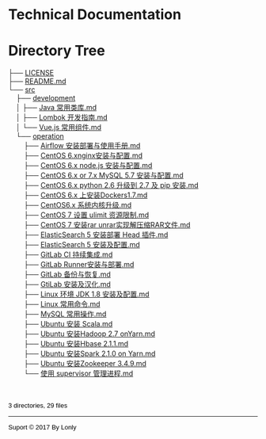 # Technical Documentation

<html>
<body>
        <h1>Directory Tree</h1><p>
        ├── <a href="./LICENSE">LICENSE</a><br>
        ├── <a href="./README.md">README.md</a><br>
        └── <a href="./src/">src</a><br>
        &nbsp;&nbsp;&nbsp; ├── <a href="./src/development/">development</a><br>
        &nbsp;&nbsp;&nbsp; │   ├── <a href="./src/development/Java%20%E5%B8%B8%E7%94%A8%E7%B1%BB%E5%BA%93.md">Java 常用类库.md</a><br>
        &nbsp;&nbsp;&nbsp; │   ├── <a href="./src/development/Lombok%20%E5%BC%80%E5%8F%91%E6%8C%87%E5%8D%97.md">Lombok 开发指南.md</a><br>
        &nbsp;&nbsp;&nbsp; │   └── <a href="./src/development/Vue.js%20%E5%B8%B8%E7%94%A8%E7%BB%84%E4%BB%B6.md">Vue.js 常用组件.md</a><br>
        &nbsp;&nbsp;&nbsp; └── <a href="./src/operation/">operation</a><br>
        &nbsp;&nbsp;&nbsp; &nbsp;&nbsp;&nbsp; ├── <a href="./src/operation/Airflow%20%E5%AE%89%E8%A3%85%E9%83%A8%E7%BD%B2%E4%B8%8E%E4%BD%BF%E7%94%A8%E6%89%8B%E5%86%8C.md">Airflow 安装部署与使用手册.md</a><br>
        &nbsp;&nbsp;&nbsp; &nbsp;&nbsp;&nbsp; ├── <a href="./src/operation/CentOS%206.x%20nginx%E5%AE%89%E8%A3%85%E4%B8%8E%E9%85%8D%E7%BD%AE.md">CentOS 6.xnginx安装与配置.md</a><br>
        &nbsp;&nbsp;&nbsp; &nbsp;&nbsp;&nbsp; ├── <a href="./src/operation/CentOS%206.x%20node.js%20%E5%AE%89%E8%A3%85%E4%B8%8E%E9%85%8D%E7%BD%AE.md">CentOS 6.x node.js 安装与配置.md</a><br>
        &nbsp;&nbsp;&nbsp; &nbsp;&nbsp;&nbsp; ├── <a href="./src/operation/CentOS%206.x%20or%207.x%20MySQL%205.7%20%E5%AE%89%E8%A3%85%E4%B8%8E%E9%85%8D%E7%BD%AE.md">CentOS 6.x or 7.x MySQL 5.7 安装与配置.md</a><br>
        &nbsp;&nbsp;&nbsp; &nbsp;&nbsp;&nbsp; ├── <a href="./src/operation/CentOS%206.x%20python%202.6%20%E5%8D%87%E7%BA%A7%E5%88%B0%202.7%20%E5%8F%8A%20pip%20%E5%AE%89%E8%A3%85.md">CentOS 6.x python 2.6 升级到 2.7 及 pip 安装.md</a><br>
        &nbsp;&nbsp;&nbsp; &nbsp;&nbsp;&nbsp; ├── <a href="./src/operation/CentOS%206.x%20%E4%B8%8A%E5%AE%89%E8%A3%85Dockers1.7.md">CentOS 6.x 上安装Dockers1.7.md</a><br>
        &nbsp;&nbsp;&nbsp; &nbsp;&nbsp;&nbsp; ├── <a href="./src/operation/CentOS%206.x%20%E7%B3%BB%E7%BB%9F%E5%86%85%E6%A0%B8%E5%8D%87%E7%BA%A7.md">CentOS6.x 系统内核升级.md</a><br>
        &nbsp;&nbsp;&nbsp; &nbsp;&nbsp;&nbsp; ├── <a href="./src/operation/CentOS%207%20%E8%AE%BE%E7%BD%AE%20ulimit%20%E8%B5%84%E6%BA%90%E9%99%90%E5%88%B6.md">CentOS 7 设置 ulimit 资源限制.md</a><br>
        &nbsp;&nbsp;&nbsp; &nbsp;&nbsp;&nbsp; ├── <a href="./src/operation/CentOS%207%20%E5%AE%89%E8%A3%85rar%20unrar%E5%AE%9E%E7%8E%B0%E8%A7%A3%E5%8E%8B%E7%BC%A9RAR%E6%96%87%E4%BB%B6.md">CentOS 7 安装rar unrar实现解压缩RAR文件.md</a><br>
        &nbsp;&nbsp;&nbsp; &nbsp;&nbsp;&nbsp; ├── <a href="./src/operation/ElasticSearch%205%20%E5%AE%89%E8%A3%85%E9%83%A8%E7%BD%B2%20Head%20%E6%8F%92%E4%BB%B6.md">ElasticSearch 5 安装部署 Head 插件.md</a><br>
        &nbsp;&nbsp;&nbsp; &nbsp;&nbsp;&nbsp; ├── <a href="./src/operation/ElasticSearch%205%20%E5%AE%89%E8%A3%85%E5%8F%8A%E9%85%8D%E7%BD%AE.md">ElasticSearch 5 安装及配置.md</a><br>
        &nbsp;&nbsp;&nbsp; &nbsp;&nbsp;&nbsp; ├── <a href="./src/operation/GitLab%20CI%20%E6%8C%81%E7%BB%AD%E9%9B%86%E6%88%90.md">GitLab CI 持续集成.md</a><br>
        &nbsp;&nbsp;&nbsp; &nbsp;&nbsp;&nbsp; ├── <a href="./src/operation/GitLab%20Runner%E5%AE%89%E8%A3%85%E4%B8%8E%E9%83%A8%E7%BD%B2.md">GitLab Runner安装与部署.md</a><br>
        &nbsp;&nbsp;&nbsp; &nbsp;&nbsp;&nbsp; ├── <a href="./src/operation/GitLab%20%E5%A4%87%E4%BB%BD%E4%B8%8E%E6%81%A2%E5%A4%8D.md">GitLab 备份与恢复.md</a><br>
        &nbsp;&nbsp;&nbsp; &nbsp;&nbsp;&nbsp; ├── <a href="./src/operation/GtiLab%20%E5%AE%89%E8%A3%85%E5%8F%8A%E6%B1%89%E5%8C%96.md">GtiLab 安装及汉化.md</a><br>
        &nbsp;&nbsp;&nbsp; &nbsp;&nbsp;&nbsp; ├── <a href="./src/operation/Linux%20%E7%8E%AF%E5%A2%83%20JDK%201.8%20%E5%AE%89%E8%A3%85%E5%8F%8A%E9%85%8D%E7%BD%AE.md">Linux 环境 JDK 1.8 安装及配置.md</a><br>
        &nbsp;&nbsp;&nbsp; &nbsp;&nbsp;&nbsp; ├── <a href="./src/operation/Linux%20%E5%B8%B8%E7%94%A8%E5%91%BD%E4%BB%A4.md">Linux 常用命令.md</a><br>
        &nbsp;&nbsp;&nbsp; &nbsp;&nbsp;&nbsp; ├── <a href="./src/operation/MySQL%20%E5%B8%B8%E7%94%A8%E6%93%8D%E4%BD%9C.md">MySQL 常用操作.md</a><br>
        &nbsp;&nbsp;&nbsp; &nbsp;&nbsp;&nbsp; ├── <a href="./src/operation/Ubuntu%20%E5%AE%89%E8%A3%85%20Scala.md">Ubuntu 安装 Scala.md</a><br>
        &nbsp;&nbsp;&nbsp; &nbsp;&nbsp;&nbsp; ├── <a href="./src/operation/Ubuntu%20%E5%AE%89%E8%A3%85Hadoop%202.7%20on%20Yarn.md">Ubuntu 安装Hadoop 2.7 onYarn.md</a><br>
        &nbsp;&nbsp;&nbsp; &nbsp;&nbsp;&nbsp; ├── <a href="./src/operation/Ubuntu%20%E5%AE%89%E8%A3%85Hbase%202.1.1.md">Ubuntu 安装Hbase 2.1.1.md</a><br>
        &nbsp;&nbsp;&nbsp; &nbsp;&nbsp;&nbsp; ├── <a href="./src/operation/Ubuntu%20%E5%AE%89%E8%A3%85Spark%202.1.0%20on%20Yarn.md">Ubuntu 安装Spark 2.1.0 on Yarn.md</a><br>
        &nbsp;&nbsp;&nbsp; &nbsp;&nbsp;&nbsp; ├── <a href="./src/operation/Ubuntu%20%E5%AE%89%E8%A3%85Zookeeper%203.4.9.md">Ubuntu 安装Zookeeper 3.4.9.md</a><br>
        &nbsp;&nbsp;&nbsp; &nbsp;&nbsp;&nbsp; └── <a href="./src/operation/%E4%BD%BF%E7%94%A8%20supervisor%20%E7%AE%A1%E7%90%86%E8%BF%9B%E7%A8%8B.md">使用 supervisor 管理进程.md</a><br>
        <br><br>
        </p>
        <p>

<p style="font-weight: normal; font-family : ariel, monospace, sans-serif; color: black; background-color: transparent;font-size: small; font-family : arial, sans-serif;">3 directories, 29 files
</p>
<hr>
<p style="font-weight: normal; font-family : ariel, monospace, sans-serif; color: black; background-color: transparent;font-size: small; font-family : arial, sans-serif;">Suport © 2017 By Lonly
</p>
</body>
</html>